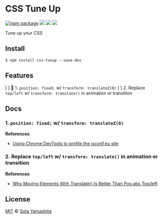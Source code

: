 # CSS Tune Up

[![npm package][npm-badge]][npm-pkg-link]
[![][dl-badge]][npm-pkg-link]
[![][travis-badge]][travis-link]
[![][mit-badge]][mit]

Tune up your CSS

## Install

```
$ npm install css-tunup --save-dev
```

## Features

[ ] :construction: 1\. `position: fixed;` w/ `transform: translateZ(0)`
[ ] 2\. Replace `top/left` w/ `transform: translate()` in animation or transition

## Docs

### 1. `position: fixed;` w/ `transform: translateZ(0)`

**References**

* [Using Chrome DevTools to profile the jsconf.eu site][1.1]

### 2. Replace `top/left` w/ `transform: translate()` in animation or transition

**References**

* [Why Moving Elements With Translate() Is Better Than Pos:abs Top/left][2.1]


<!-- Links -->
[1.1]: https://www.youtube.com/watch?v=QU1JAW5LRKU
[2.1]: http://www.paulirish.com/2012/why-moving-elements-with-translate-is-better-than-posabs-topleft/


## License

[MIT][mit] © [Sota Yamashita][me]

[mit]:            https://github.com/sotayamashita/bdash/blob/master/LICENSE
[mit-badge]:      https://img.shields.io/github/license/sotayamashita/css-tuneup.svg?style=flat-square
[npm-pkg-link]:   https://www.npmjs.org/package/css-tuneup
[npm-badge]:      https://img.shields.io/npm/v/css-tuneup.svg?style=flat-square
[dl-badge]:       http://img.shields.io/npm/dm/css-tuneup.svg?style=flat-square
[travis-badge]:   https://img.shields.io/travis/sotayamashita/css-tuneup.svg?style=flat-square
[travis-link]:    https://travis-ci.org/sotayamashita/css-tuneup
[me]:             https://github.com/sotayamashita

